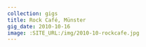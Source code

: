 ```yaml
---
collection: gigs
title: Rock Café, Münster
gig_date: 2010-10-16
image: :SITE_URL:/img/2010-10-rockcafe.jpg
---
```

